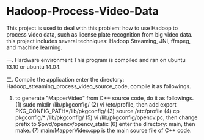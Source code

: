 # Hadoop-Process-Video-Data

This project is used to deal with this problem: how to use Hadoop to process video data, such as license plate recognition from big video data. this project includes several techniques: Hadoop Streaming, JNI, ffmpeg, and machine learning.

一. Hardware environment
   This program is compiled and ran on ubuntu 13.10 or ubuntu 14.04.

二. Compile the application
   enter the directory: Hadoop_streaming_process_video_source_code, compile it as followings.
   1. to generate "MapperVideo" from C++ source code, do it as followings.
      (1) sudo mkdir /lib/pkgconfig/
	  (2) vi /etc/profile, then add export PKG_CONFIG_PATH=/lib/pkgconfig/
	  (3) source /etc/profile
	  (4) cp pkgconfig/* /lib/pkgconfig/
	  (5) vi /lib/pkgconfig/opencv.pc, then change prefix to $pwd/opencv/opencv_static
	  (6) enter the directory: main, then make.
	  (7) main/MapperVideo.cpp is the main source file of C++ code.
